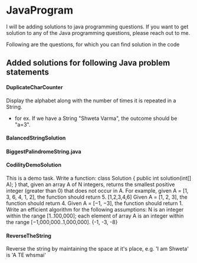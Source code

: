 # JavaProgram
I will be adding solutions to java programming questions. If you want to get solution to any of the Java programming questions, please reach out to me.

Following are the questions, for which you can find solution in the code

## Added solutions for following Java problem statements

#### DuplicateCharCounter
Display the alphabet along with the number of times it is repeated in a String.
  - for ex. If we have a String "Shweta Varma", the outcome should be "a=3".

#### BalancedStringSolution

#### BiggestPalindromeString.java
#### CodilityDemoSolution

This is a demo task.
Write a function:
class Solution { public int solution(int[] A); }
that, given an array A of N integers, returns the smallest positive integer (greater than 0) that does not occur in A.
For example, given A = [1, 3, 6, 4, 1, 2], the function should return 5.
[1,2,3,4,6]
Given A = [1, 2, 3], the function should return 4.
Given A = [−1, −3], the function should return 1.
Write an efficient algorithm for the following assumptions:
N is an integer within the range [1..100,000];
each element of array A is an integer within the range [−1,000,000..1,000,000].
{-1, -3, -8}


#### ReverseTheString

Reverse the string by maintaining the space at it's place, e.g. 'I am Shweta' is 'A TE whsmai'